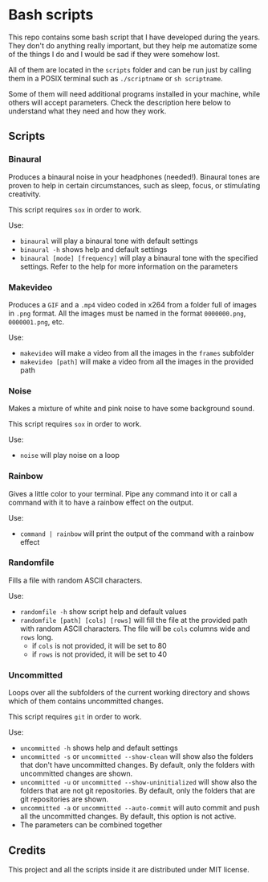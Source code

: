 # Bash scripts

This repo contains some bash script that I have developed during the years.
They don't do anything really important, but they help me automatize some of the things I do and I would be sad if they were somehow lost.

All of them are located in the `scripts` folder and can be run just by calling them in a POSIX terminal such as `./scriptname` or `sh scriptname`.

Some of them will need additional programs installed in your machine, while others will accept parameters.
Check the description here below to understand what they need and how they work.

## Scripts

### Binaural

Produces a binaural noise in your headphones (needed!).
Binaural tones are proven to help in certain circumstances, such as sleep, focus, or stimulating creativity.

This script requires `sox` in order to work.

Use:

- `binaural` will play a binaural tone with default settings
- `binaural -h` shows help and default settings
- `binaural [mode] [frequency]` will play a binaural tone with the specified settings. Refer to the help for more information on the parameters

### Makevideo

Produces a `GIF` and a `.mp4` video coded in x264 from a folder full of images in `.png` format.
All the images must be named in the format `0000000.png`, `0000001.png`, etc.

Use:

- `makevideo` will make a video from all the images in the `frames` subfolder
- `makevideo [path]` will make a video from all the images in the provided path

### Noise

Makes a mixture of white and pink noise to have some background sound.

This script requires `sox` in order to work.

Use:

- `noise` will play noise on a loop

### Rainbow

Gives a little color to your terminal.
Pipe any command into it or call a command with it to have a rainbow effect on the output.

Use:

- `command | rainbow` will print the output of the command with a rainbow effect

### Randomfile

Fills a file with random ASCII characters.

Use:

- `randomfile -h` show script help and default values
- `randomfile [path] [cols] [rows]` will fill the file at the provided path with random ASCII characters. The file will be `cols` columns wide and `rows` long.
  - if `cols` is not provided, it will be set to 80
  - if `rows` is not provided, it will be set to 40

### Uncommitted

Loops over all the subfolders of the current working directory and shows which of them contains uncommitted changes.

This script requires `git` in order to work.

Use:

- `uncommitted -h` shows help and default settings
- `uncommitted -s` or `uncommitted --show-clean` will show also the folders that don't have uncommitted changes. By default, only the folders with uncommitted changes are shown.
- `uncommitted -u` or `uncommitted --show-uninitialized` will show also the folders that are not git repositories. By default, only the folders that are git repositories are shown.
- `uncommitted -a` or `uncommitted --auto-commit` will auto commit and push all the uncommitted changes. By default, this option is not active.
- The parameters can be combined together

## Credits

This project and all the scripts inside it are distributed under MIT license.
